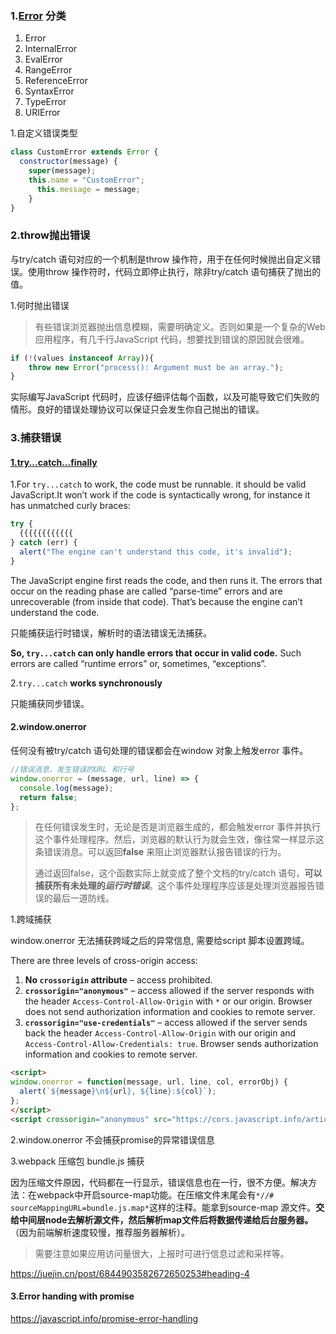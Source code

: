 ### 1.[Error](https://developer.mozilla.org/en-US/docs/Web/JavaScript/Reference/Global_Objects/Error) 分类

1. Error
2. InternalError
3. EvalError
4. RangeError
5. ReferenceError
6. SyntaxError
7. TypeError
8. URIError

1.自定义错误类型

```javascript
class CustomError extends Error {
  constructor(message) {
  	super(message);
    this.name = "CustomError";
      this.message = message;
    }
}
```



### 2.throw抛出错误

与try/catch 语句对应的一个机制是throw 操作符，用于在任何时候抛出自定义错误。使用throw 操作符时，代码立即停止执行，除非try/catch 语句捕获了抛出的值。

1.何时抛出错误

> 有些错误浏览器抛出信息模糊，需要明确定义。否则如果是一个复杂的Web 应用程序，有几千行JavaScript 代码，想要找到错误的原因就会很难。

```javascript
if (!(values instanceof Array)){
	throw new Error("process(): Argument must be an array.");
}
```

实际编写JavaScript 代码时，应该仔细评估每个函数，以及可能导致它们失败的情形。良好的错误处理协议可以保证只会发生你自己抛出的错误。

### 3.捕获错误

#### [1.try...catch...finally](https://developer.mozilla.org/en-US/docs/Web/JavaScript/Reference/Statements/try...catch)

1.For `try...catch` to work, the code must be runnable.  it should be valid JavaScript.It won’t work if the code is syntactically wrong, for instance it has unmatched curly braces:

```javascript
try {
  {{{{{{{{{{{{
} catch (err) {
  alert("The engine can't understand this code, it's invalid");
}
```

The JavaScript engine first reads the code, and then runs it. The errors that occur on the reading phase are called “parse-time” errors and are unrecoverable (from inside that code). That’s because the engine can’t understand the code.

只能捕获运行时错误，解析时的语法错误无法捕获。

**So, `try...catch` can only handle errors that occur in valid code.** Such errors are called “runtime errors” or, sometimes, “exceptions”.

2.`try...catch` **works synchronously**

只能捕获同步错误。



[1]: https://javascript.info/try-catch



#### 2.window.onerror

任何没有被try/catch 语句处理的错误都会在window 对象上触发error 事件。

```javascript
//错误消息、发生错误的URL 和行号
window.onerror = (message, url, line) => {
  console.log(message);
  return false;
};
```

> 在任何错误发生时，无论是否是浏览器生成的，都会触发error 事件并执行这个事件处理程序。然后，浏览器的默认行为就会生效，像往常一样显示这条错误消息。可以返回**false** 来阻止浏览器默认报告错误的行为。
>
> 通过返回false，这个函数实际上就变成了整个文档的try/catch 语句，**可以捕获所有未处理的*运行时错误***。这个事件处理程序应该是处理浏览器报告错误的最后一道防线。

1.跨域捕获

window.onerror 无法捕获跨域之后的异常信息, 需要给script 脚本设置跨域。

There are three levels of cross-origin access:

1. **No `crossorigin` attribute** – access prohibited.
2. **`crossorigin="anonymous"`** – access allowed if the server responds with the header `Access-Control-Allow-Origin` with `*` or our origin. Browser does not send authorization information and cookies to remote server.
3. **`crossorigin="use-credentials"`** – access allowed if the server sends back the header `Access-Control-Allow-Origin` with our origin and `Access-Control-Allow-Credentials: true`. Browser sends authorization information and cookies to remote server.

```html
<script>
window.onerror = function(message, url, line, col, errorObj) {
  alert(`${message}\n${url}, ${line}:${col}`);
};
</script>
<script crossorigin="anonymous" src="https://cors.javascript.info/article/onload-onerror/crossorigin/error.js"></script>
```

2.window.onerror 不会捕获promise的异常错误信息

3.webpack 压缩包 bundle.js 捕获

因为压缩文件原因，代码都在一行显示，错误信息也在一行，很不方便。解决方法：在webpack中开启source-map功能。在压缩文件末尾会有`*//# sourceMappingURL=bundle.js.map*`这样的注释。能拿到source-map 源文件。**交给中间层node去解析源文件，然后解析map文件后将数据传递给后台服务器。**（因为前端解析速度较慢，推荐服务器解析）。

> 需要注意如果应用访问量很大，上报时可进行信息过滤和采样等。

https://juejin.cn/post/6844903582672650253#heading-4

#### 3.Error handing with promise

https://javascript.info/promise-error-handling





























